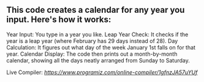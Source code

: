 ## This code creates a calendar for any year you input. Here's how it works:

Year Input: You type in a year you like.
Leap Year Check: It checks if the year is a leap year (where February has 29 days instead of 28).
Day Calculation: It figures out what day of the week January 1st falls on for that year.
Calendar Display: The code then prints out a month-by-month calendar, showing all the days neatly arranged from Sunday to Saturday.

Live Compiler: _https://www.programiz.com/online-compiler/1gfnzJA57uYUf_
